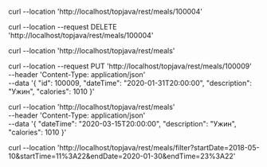 curl --location 'http://localhost/topjava/rest/meals/100004'

curl --location --request DELETE 'http://localhost/topjava/rest/meals/100004'

curl --location 'http://localhost/topjava/rest/meals'

curl --location --request PUT 'http://localhost/topjava/rest/meals/100009' \
--header 'Content-Type: application/json' \
--data '{
"id": 100009,
"dateTime": "2020-01-31T20:00:00",
"description": "Ужин",
"calories": 1010
}'

curl --location 'http://localhost/topjava/rest/meals' \
--header 'Content-Type: application/json' \
--data '{
"dateTime": "2020-03-15T20:00:00",
"description": "Ужин",
"calories": 1010
}'

curl
--location 'http://localhost/topjava/rest/meals/filter?startDate=2018-05-10&startTime=11%3A22&endDate=2020-01-30&endTime=23%3A22'

